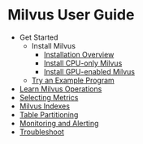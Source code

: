 # Milvus User Guide

- Get Started
  - Install Milvus
    - [Installation Overview](get_started/install_milvus/install_milvus.md)
    - [Install CPU-only Milvus](get_started/install_milvus/cpu_milvus_docker.md)
    - [Install GPU-enabled Milvus](get_started/install_milvus/gpu_milvus_docker.md)
  - [Try an Example Program](get_started/example_code.md)
- [Learn Milvus Operations](milvus_operation.md)
- [Selecting Metrics](metric.md)
- [Milvus Indexes](index.md)
- [Table Partitioning](partition.md)
- [Monitoring and Alerting](monitor.md)
- [Troubleshoot](troubleshoot.md)



